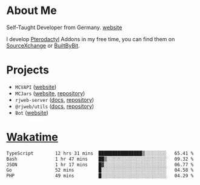 # About Me

Self-Taught Developer from Germany. [website](https://rjansen.dev)

I develop [Pterodactyl](https://pterodactyl.io) Addons in my free time, you can find
them on [SourceXchange](https://www.sourcexchange.net/teams/356/profile) or [BuiltByBit](https://builtbybit.com/search/3078009).

# Projects

- `MCVAPI` ([website](https://versions.mcjars.app))
- `MCJars` ([website](https://mcjars.app), [repository](https://github.com/0x7d8/mcjar))
- `rjweb-server` ([docs](https://server.rjweb.dev), [repository](https://github.com/0x7d8/NPM_WEB-SERVER))
- `@rjweb/utils` ([docs](https://utils.rjweb.dev), [repository](https://github.com/0x7d8/rjweb-utils))
- `Bot` ([website](https://bot.rjns.dev))

# [Wakatime](https://wakatime.com/@0x7d8)

<!--START_SECTION:waka-->

```txt
TypeScript        12 hrs 31 mins  ████████████████▒░░░░░░░░   65.41 %
Bash              1 hr 47 mins    ██▒░░░░░░░░░░░░░░░░░░░░░░   09.32 %
JSON              1 hr 17 mins    █▓░░░░░░░░░░░░░░░░░░░░░░░   06.77 %
Go                52 mins         █░░░░░░░░░░░░░░░░░░░░░░░░   04.58 %
PHP               49 mins         █░░░░░░░░░░░░░░░░░░░░░░░░   04.29 %
```

<!--END_SECTION:waka-->

